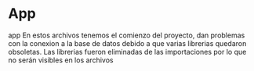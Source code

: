 # App
app
En estos archivos tenemos el comienzo del proyecto, dan problemas con la conexion a la base de datos debido a que varias librerias quedaron obsoletas. 
Las librerias fueron eliminadas de las importaciones por lo que no serán visibles en los archivos
